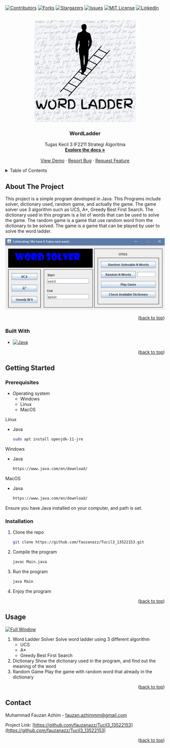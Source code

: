 <!-- Improved compatibility of back to top link: See: https://github.com/othneildrew/Best-README-Template/pull/73 -->
<a name="readme-top"></a>
<!--
*** Thanks for checking out the Best-README-Template. If you have a suggestion
*** that would make this better, please fork the repo and create a pull request
*** or simply open an issue with the tag "enhancement".
*** Don't forget to give the project a star!
*** Thanks again! Now go create something AMAZING! :D
-->



<!-- PROJECT SHIELDS -->
<!--
*** I'm using markdown "reference style" links for readability.
*** Reference links are enclosed in brackets [ ] instead of parentheses ( ).
*** See the bottom of this document for the declaration of the reference variables
*** for contributors-url, forks-url, etc. This is an optional, concise syntax you may use.
*** https://www.markdownguide.org/basic-syntax/#reference-style-links
-->
[![Contributors][contributors-shield]][contributors-url]
[![Forks][forks-shield]][forks-url]
[![Stargazers][stars-shield]][stars-url]
[![Issues][issues-shield]][issues-url]
[![MIT License][license-shield]][license-url]
[![LinkedIn][linkedin-shield]][linkedin-url]



<!-- PROJECT LOGO -->
<br />
<div align="center">
  <a href="https://github.com/fauzanazz/Tucil3_13522153">
    <img src="images/logo.png" alt="Logo" width="320" height="320">
  </a>

<h3 align="center">WordLadder</h3>

  <p align="center">
    Tugas Kecil 3 IF2211 Strategi Algoritma
    <br />
    <a href="https://github.com/fauzanazz/Tucil3_13522153"><strong>Explore the docs »</strong></a>
    <br />
    <br />
    <a href="https://github.com/fauzanazz/Tucil3_13522153">View Demo</a>
    ·
    <a href="https://github.com/fauzanazz/Tucil3_13522153/issues/new?labels=bug&template=bug-report---.md">Report Bug</a>
    ·
    <a href="https://github.com/fauzanazz/Tucil3_13522153/issues/new?labels=enhancement&template=feature-request---.md">Request Feature</a>
  </p>
</div>



<!-- TABLE OF CONTENTS -->
<details>
  <summary>Table of Contents</summary>
  <ol>
    <li>
      <a href="#about-the-project">About The Project</a>
      <ul>
        <li><a href="#built-with">Built With</a></li>
      </ul>
    </li>
    <li>
      <a href="#getting-started">Getting Started</a>
      <ul>
        <li><a href="#prerequisites">Prerequisites</a></li>
        <li><a href="#installation">Installation</a></li>
      </ul>
    </li>
    <li><a href="#usage">Usage</a></li>
    <li><a href="#roadmap">Roadmap</a></li>
    <li><a href="#contributing">Contributing</a></li>
    <li><a href="#license">License</a></li>
    <li><a href="#contact">Contact</a></li>
    <li><a href="#acknowledgments">Acknowledgments</a></li>
  </ol>
</details>



<!-- ABOUT THE PROJECT -->
## About The Project
This project is a simple program developed in Java. This Programs include solver, dictionary used, random game, and actually the game. The game solver use 3 algorithm such as UCS, A*, Greedy Best First Search. The dictionary used in this program is a list of words that can be used to solve the game. The random game is a game that use random word from the dictionary to be solved. The game is a game that can be played by user to solve the word ladder.

<div align="center">
  <img src="images/MainWindow.png" alt="Main Window">
</div>
<p align="right">(<a href="#readme-top">back to top</a>)</p>



### Built With

* [![Java][Java]][Java-link]

<p align="right">(<a href="#readme-top">back to top</a>)</p>



<!-- GETTING STARTED -->
## Getting Started

### Prerequisites

* Operating system
  * Windows
  * Linux
  * MacOS

Linux
* Java
  ```sh
  sudo apt install openjdk-11-jre
  ```
Windows
* Java
  ```sh
  https://www.java.com/en/download/
  ```
MacOS
* Java
  ```sh
  https://www.java.com/en/download/
  ```

Ensure you have Java installed on your computer, and path is set.

### Installation

1. Clone the repo
   ```sh
   git clone https://github.com/fauzanazz/Tucil3_13522153.git
    ```

2. Compile the program
    ```sh
    javac Main.java
    ```
3. Run the program
    ```sh
    java Main
    ```
4. Enjoy the program

<p align="right">(<a href="#readme-top">back to top</a>)</p>



<!-- USAGE EXAMPLES -->
## Usage

[![Full Window][FullWindow-screenshot]]()

1. Word Ladder Solver
    Solve word ladder using 3 different algorithm
    * UCS
    * A*
    * Greedy Best First Search
2. Dictionary
    Show the dictionary used in the program, and find out the meaning of the word
3. Random Game
    Play the game with random word that already in the dictionary

<p align="right">(<a href="#readme-top">back to top</a>)</p>

<!-- CONTACT -->
## Contact

Muhammad Fauzan Azhim - fauzan.azhimmm@gmail.com

Project Link: [https://github.com/fauzanazz/Tucil3_13522153](https://github.com/fauzanazz/Tucil3_13522153)

<p align="right">(<a href="#readme-top">back to top</a>)</p>


<!-- MARKDOWN LINKS & IMAGES -->
<!-- https://www.markdownguide.org/basic-syntax/#reference-style-links -->
[contributors-shield]: https://img.shields.io/github/contributors/fauzanazz/Tucil3_13522153.svg?style=for-the-badge
[contributors-url]: https://github.com/fauzanazz/Tucil3_13522153/graphs/contributors
[forks-shield]: https://img.shields.io/github/forks/fauzanazz/Tucil3_13522153.svg?style=for-the-badge
[forks-url]: https://github.com/fauzanazz/Tucil3_13522153/network/members
[stars-shield]: https://img.shields.io/github/stars/fauzanazz/Tucil3_13522153.svg?style=for-the-badge
[stars-url]: https://github.com/fauzanazz/Tucil3_13522153/stargazers
[issues-shield]: https://img.shields.io/github/issues/fauzanazz/Tucil3_13522153.svg?style=for-the-badge
[issues-url]: https://github.com/fauzanazz/Tucil3_13522153/issues
[license-shield]: https://img.shields.io/github/license/fauzanazz/Tucil3_13522153.svg?style=for-the-badge
[license-url]: https://github.com/fauzanazz/Tucil3_13522153/blob/master/LICENSE.txt
[linkedin-shield]: https://img.shields.io/badge/-LinkedIn-black.svg?style=for-the-badge&logo=linkedin&colorB=555
[linkedin-url]: https://linkedin.com/in/fauzanazhim
[java]: https://img.shields.io/badge/Java-ED8B00?style=for-the-badge&logo=openjdk&logoColor=white
[java-link]: https://www.java.com/
[mainWindow-screenshot]: images/mainWindow.png
[FullWindow-screenshot]: images/fullWindow.png